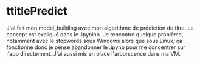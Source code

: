# ttitlePredict
J'ai fait mon model_building avec mon algorithme de prédiction de titre. Le concept est expliqué dans le .ipyninb.
Je rencontre quelque problème, notamment avec le stopwords sous Windows alors que sous Linux, ça fonctionne donc je pense abandonner le .ipynb pour me concentrer sur l'app directement.
J'ai aussi mis en place l'arborscence dans ma VM.
